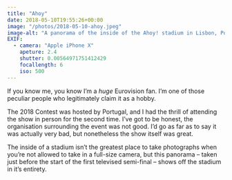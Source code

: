 ```yaml
---
title: "Ahoy"
date: 2018-05-10T19:55:26+00:00
image: "/photos/2018-05-10-ahoy.jpeg"
image-alt: "A panorama of the inside of the Ahoy! stadium in Lisbon, Portugal."
EXIF:
  - camera: "Apple iPhone X"
    apeture: 2.4
    shutter: 0.00564971751412429
    focallength: 6
    iso: 500
---
```


If you know me, you know I’m a _huge_ Eurovision fan. I’m one of those peculiar people who legitimately claim it as a hobby.

The 2018 Contest was hosted by Portugal, and I had the thrill of attending the show in person for the second time. I’ve got to be honest, the organisation surrounding the event was not good. I’d go as far as to say it was actually very bad, but nonetheless the show itself was great.

The inside of a stadium isn’t the greatest place to take photographs when you’re not allowed to take in a full-size camera, but this panorama – taken just before the start of the first televised semi-final – shows off the stadium in it’s entirety.